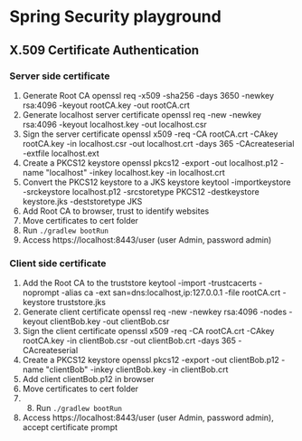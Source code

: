 # Spring Security playground
## X.509 Certificate Authentication

### Server side certificate
1. Generate Root CA
openssl req -x509 -sha256 -days 3650 -newkey rsa:4096 -keyout rootCA.key -out rootCA.crt
2. Generate localhost server certificate
openssl req -new -newkey rsa:4096 -keyout localhost.key -out localhost.csr
3. Sign the server certificate
openssl x509 -req -CA rootCA.crt -CAkey rootCA.key -in localhost.csr -out localhost.crt -days 365 -CAcreateserial -extfile localhost.ext
4. Create a PKCS12 keystore
openssl pkcs12 -export -out localhost.p12 -name "localhost" -inkey localhost.key -in localhost.crt
5. Convert the PKCS12 keystore to a JKS keystore
keytool -importkeystore -srckeystore localhost.p12 -srcstoretype PKCS12 -destkeystore keystore.jks -deststoretype JKS
6. Add Root CA to browser, trust to identify websites
7. Move certificates to cert folder
8. Run `./gradlew bootRun`
8. Access https://localhost:8443/user (user Admin, password admin)

### Client side certificate
1. Add the Root CA to the truststore
keytool -import -trustcacerts -noprompt -alias ca -ext san=dns:localhost,ip:127.0.0.1 -file rootCA.crt -keystore truststore.jks
2. Generate client certificate
openssl req -new -newkey rsa:4096 -nodes -keyout clientBob.key -out clientBob.csr
3. Sign the client certificate
openssl x509 -req -CA rootCA.crt -CAkey rootCA.key -in clientBob.csr -out clientBob.crt -days 365 -CAcreateserial
4. Create a PKCS12 keystore
openssl pkcs12 -export -out clientBob.p12 -name "clientBob" -inkey clientBob.key -in clientBob.crt
5. Add client clientBob.p12 in browser
6. Move certificates to cert folder
7. 8. Run `./gradlew bootRun`
6. Access https://localhost:8443/user (user Admin, password admin), accept certificate prompt